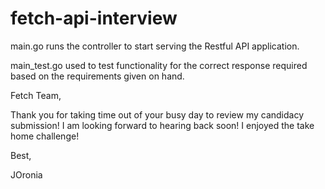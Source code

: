# fetch-api-interview

main.go runs the controller to start serving the Restful API application.
 
main_test.go used to test functionality for the correct response required based on the requirements given on hand.

Fetch Team,

Thank you for taking time out of your busy day to review my candidacy submission! I am looking
forward to hearing back soon! I enjoyed the take home challenge!

Best,

JOronia